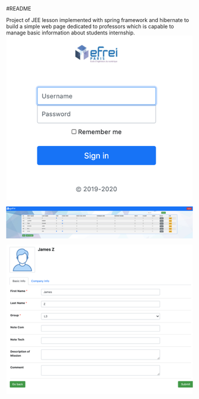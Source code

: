 #README

Project of JEE lesson implemented with spring framework and hibernate to build a 
simple web page dedicated to professors which is capable to manage basic information about students internship.
![Image of login](screenshot/login.png)

![Image of dashboard](screenshot/dashboard.png)

![Image of edit](screenshot/modify.png)
